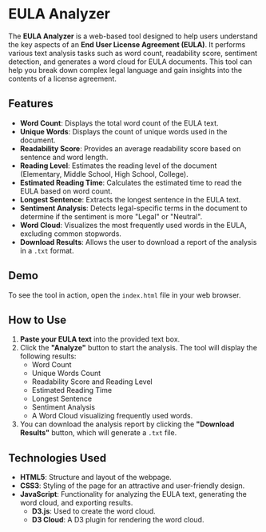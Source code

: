 # EULA Analyzer

The **EULA Analyzer** is a web-based tool designed to help users understand the key aspects of an **End User License Agreement (EULA)**. It performs various text analysis tasks such as word count, readability score, sentiment detection, and generates a word cloud for EULA documents. This tool can help you break down complex legal language and gain insights into the contents of a license agreement.

## Features

- **Word Count**: Displays the total word count of the EULA text.
- **Unique Words**: Displays the count of unique words used in the document.
- **Readability Score**: Provides an average readability score based on sentence and word length.
- **Reading Level**: Estimates the reading level of the document (Elementary, Middle School, High School, College).
- **Estimated Reading Time**: Calculates the estimated time to read the EULA based on word count.
- **Longest Sentence**: Extracts the longest sentence in the EULA text.
- **Sentiment Analysis**: Detects legal-specific terms in the document to determine if the sentiment is more "Legal" or "Neutral".
- **Word Cloud**: Visualizes the most frequently used words in the EULA, excluding common stopwords.
- **Download Results**: Allows the user to download a report of the analysis in a `.txt` format.

## Demo

To see the tool in action, open the `index.html` file in your web browser.

## How to Use

1. **Paste your EULA text** into the provided text box.
2. Click the **"Analyze"** button to start the analysis. The tool will display the following results:
   - Word Count
   - Unique Words Count
   - Readability Score and Reading Level
   - Estimated Reading Time
   - Longest Sentence
   - Sentiment Analysis
   - A Word Cloud visualizing frequently used words.
3. You can download the analysis report by clicking the **"Download Results"** button, which will generate a `.txt` file.

## Technologies Used

- **HTML5**: Structure and layout of the webpage.
- **CSS3**: Styling of the page for an attractive and user-friendly design.
- **JavaScript**: Functionality for analyzing the EULA text, generating the word cloud, and exporting results.
  - **D3.js**: Used to create the word cloud.
  - **D3 Cloud**: A D3 plugin for rendering the word cloud.
